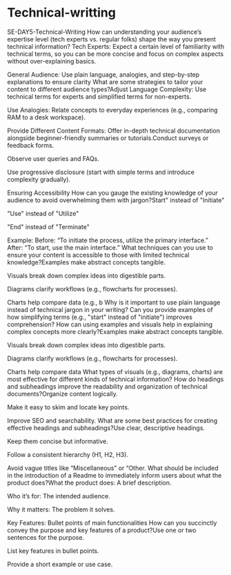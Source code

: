 # Technical-writting
SE-DAY5-Technical-Writing
How can understanding your audience’s expertise level (tech experts vs. regular folks) shape the way you present technical information?
Tech Experts: Expect a certain level of familiarity with technical terms, so you can be more concise and focus on complex aspects without over-explaining basics.

General Audience: Use plain language, analogies, and step-by-step explanations to ensure clarity
What are some strategies to tailor your content to different audience types?Adjust Language Complexity: Use technical terms for experts and simplified terms for non-experts.

Use Analogies: Relate concepts to everyday experiences (e.g., comparing RAM to a desk workspace).

Provide Different Content Formats: Offer in-depth technical documentation alongside beginner-friendly summaries or tutorials.Conduct surveys or feedback forms.

Observe user queries and FAQs.

Use progressive disclosure (start with simple terms and introduce complexity gradually).

Ensuring Accessibility
How can you gauge the existing knowledge of your audience to avoid overwhelming them with jargon?Start" instead of "Initiate"

"Use" instead of "Utilize"

"End" instead of "Terminate"

Example:
Before: “To initiate the process, utilize the primary interface.”
After: “To start, use the main interface.”
What techniques can you use to ensure your content is accessible to those with limited technical knowledge?Examples make abstract concepts tangible.

Visuals break down complex ideas into digestible parts.

Diagrams clarify workflows (e.g., flowcharts for processes).

Charts help compare data (e.g., b
Why is it important to use plain language instead of technical jargon in your writing?
Can you provide examples of how simplifying terms (e.g., "start" instead of "initiate") improves comprehension?
How can using examples and visuals help in explaining complex concepts more clearly?Examples make abstract concepts tangible.

Visuals break down complex ideas into digestible parts.

Diagrams clarify workflows (e.g., flowcharts for processes).

Charts help compare data
What types of visuals (e.g., diagrams, charts) are most effective for different kinds of technical information?
How do headings and subheadings improve the readability and organization of technical documents?Organize content logically.

Make it easy to skim and locate key points.

Improve SEO and searchability.
What are some best practices for creating effective headings and subheadings?Use clear, descriptive headings.

Keep them concise but informative.

Follow a consistent hierarchy (H1, H2, H3).

Avoid vague titles like “Miscellaneous” or “Other.
What should be included in the introduction of a Readme to immediately inform users about what the product does?What the product does: A brief description.

Who it’s for: The intended audience.

Why it matters: The problem it solves.

Key Features: Bullet points of main functionalities
How can you succinctly convey the purpose and key features of a product?Use one or two sentences for the purpose.

List key features in bullet points.

Provide a short example or use case.
